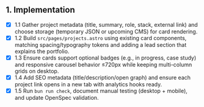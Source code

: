 ## 1. Implementation

- [x] 1.1 Gather project metadata (title, summary, role, stack, external link) and choose storage (temporary JSON or upcoming CMS) for card rendering.
- [x] 1.2 Build `src/pages/projects.astro` using existing card components, matching spacing/typography tokens and adding a lead section that explains the portfolio.
- [x] 1.3 Ensure cards support optional badges (e.g., in progress, case study) and responsive carousel behavior ≤720px while keeping multi-column grids on desktop.
- [x] 1.4 Add SEO metadata (title/description/open graph) and ensure each project link opens in a new tab with analytics hooks ready.
- [x] 1.5 Run `bun run check`, document manual testing (desktop + mobile), and update OpenSpec validation.
